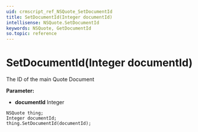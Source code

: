 ```yaml
---
uid: crmscript_ref_NSQuote_SetDocumentId
title: SetDocumentId(Integer documentId)
intellisense: NSQuote.SetDocumentId
keywords: NSQuote, GetDocumentId
so.topic: reference
---
```


# SetDocumentId(Integer documentId)

The ID of the main Quote Document

**Parameter:** 
* **documentId** Integer

```crmscript
NSQuote thing;
Integer documentId;
thing.SetDocumentId(documentId);
```

